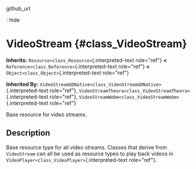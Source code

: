 github\_url

:   hide

VideoStream {#class_VideoStream}
===========

**Inherits:** `Resource<class_Resource>`{.interpreted-text role="ref"}
**\<** `Reference<class_Reference>`{.interpreted-text role="ref"} **\<**
`Object<class_Object>`{.interpreted-text role="ref"}

**Inherited By:**
`VideoStreamGDNative<class_VideoStreamGDNative>`{.interpreted-text
role="ref"},
`VideoStreamTheora<class_VideoStreamTheora>`{.interpreted-text
role="ref"}, `VideoStreamWebm<class_VideoStreamWebm>`{.interpreted-text
role="ref"}

Base resource for video streams.

Description
-----------

Base resource type for all video streams. Classes that derive from
`VideoStream` can all be used as resource types to play back videos in
`VideoPlayer<class_VideoPlayer>`{.interpreted-text role="ref"}.
